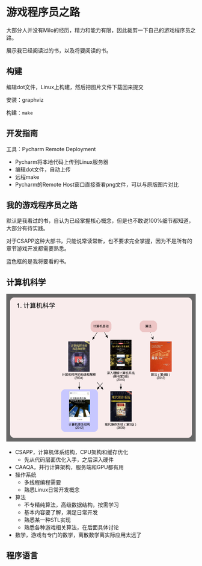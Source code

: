 # 游戏程序员之路

大部分人并没有Milo的经历，精力和能力有限，因此裁剪一下自己的游戏程序员之路。

展示我已经阅读过的书，以及将要阅读的书。

## 构建

编辑dot文件，Linux上构建，然后把图片文件下载回来提交

安装：graphviz

构建：`make`

## 开发指南

工具：Pycharm Remote Deployment

* Pycharm将本地代码上传到Linux服务器
* 编辑dot文件，自动上传
* 远程make
* Pycharm的Remote Host窗口直接查看png文件，可以与原版图片对比

## 我的游戏程序员之路

默认是我看过的书，自认为已经掌握核心概念，但是也不敢说100%细节都知道，大部分有待实践。

对于CSAPP这种大部书，只能说常读常新，也不要求完全掌握，因为不是所有的章节游戏开发都需要熟悉。

蓝色框的是我将要看的书。

## 计算机科学

![计算机科学](1_cs.png)

* CSAPP，计算机体系结构，CPU架构和缓存优化
  * 先从代码层面优化入手，之后深入硬件
* CAAQA，并行计算架构，服务端和GPU都有用
* 操作系统
  * 多线程编程需要
  * 熟悉Linux日常开发概念
* 算法
  * 不专精纯算法，高级数据结构，按需学习
  * 基本内容要了解，满足日常开发
  * 熟悉某一种STL实现
  * 熟悉各种游戏相关算法，在后面具体讨论
* 数学，游戏有专门的数学，离散数学离实际应用太远了

## 程序语言

  